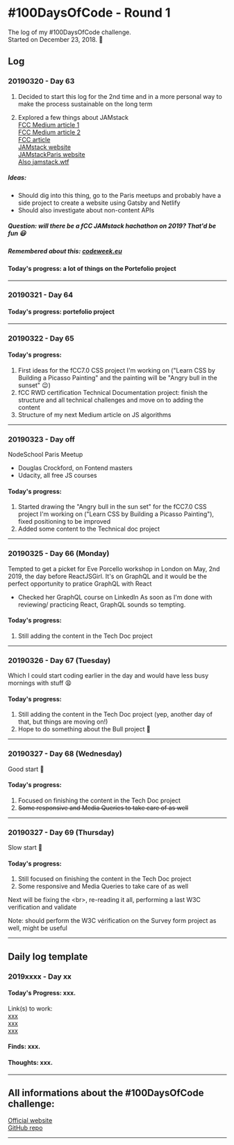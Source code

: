 # #100DaysOfCode - Round 1

The log of my #100DaysOfCode challenge.   
Started on December 23, 2018. :christmas_tree:

## Log

### 20190320 - Day 63

1. Decided to start this log for the 2nd time and in a more personal way to make the process sustainable on the long term

1. Explored a few things about JAMstack  
[FCC Medium article 1](https://medium.freecodecamp.org/freecodecamp-is-hosting-a-free-hackathon-at-github-in-san-francisco-and-an-online-hackathon-too-2078088df278)  
[FCC Medium article 2](https://medium.freecodecamp.org/winners-from-the-2018-freecodecamp-jamstack-hackathon-at-github-2a39bd1db878)  
[FCC article](https://hackathon.freecodecamp.org/)  
[JAMstack website](https://jamstack.org/)  
[JAMstackParis website](https://jamstack.paris/)  
[Also jamstack.wtf](https://jamstack.wtf/)

##### Ideas: 
* Should dig into this thing, go to the Paris meetups and probably have a side project to create a website using Gatsby and Netlify
* Should also investigate about non-content APIs

##### Question: will there be a fCC JAMstack hachathon on 2019? That'd be fun :smiley:

##### Remembered about this: [codeweek.eu](https://codeweek.eu/about/)

#### Today's progress: a lot of things on the Portefolio project

---

### 20190321 - Day 64

#### Today's progress: portefolio project

---
### 20190322 - Day 65

#### Today's progress:

1. First ideas for the fCC7.0 CSS project I'm working on ("Learn CSS by Building a Picasso Painting" and the painting will be "Angry bull in the sunset" :wink:)
1. fCC RWD certification Technical Documentation project: finish the structure and all technical challenges and move on to adding the content
1. Structure of my next Medium article on JS algorithms

---

### 20190323 - Day off

NodeSchool Paris Meetup

* Douglas Crockford, on Fontend masters
* Udacity, all free JS courses

#### Today's progress:

1. Started drawing the "Angry bull in the sun set" for the fCC7.0 CSS project I'm working on ("Learn CSS by Building a Picasso Painting"), fixed positioning to be improved
1. Added some content to the Technical doc project

---

### 20190325 - Day 66 (Monday)

Tempted to get a picket for Eve Porcello workshop in London on May, 2nd 2019, the day before ReactJSGirl. It's on GraphQL and it would be the perfect opportunity to pratice GraphQL with React
+ Checked her GraphQL course on LinkedIn
As soon as I'm done with reviewing/ practicing React, GraphQL sounds so tempting.

#### Today's progress:

1. Still adding the content in the Tech Doc project

---

### 20190326 - Day 67 (Tuesday)

Which I could start coding earlier in the day and would have less busy mornings with stuff :weary:

#### Today's progress:

1. Still adding the content in the Tech Doc project (yep, another day of that, but things are moving on!)
1. Hope to do something about the Bull project :ox:

---

### 20190327 - Day 68 (Wednesday)

Good start :princess:

#### Today's progress:

1. Focused on finishing the content in the Tech Doc project 
1. ~~Some responsive and Media Queries to take care of as well~~

---

### 20190327 - Day 69 (Thursday)

Slow start :turtle:

#### Today's progress:

1. Still focused on finishing the content in the Tech Doc project 
1. Some responsive and Media Queries to take care of as well

Next will be fixing the &lt;br&gt;, re-reading it all, performing a last W3C verification and validate

Note: should perform the W3C vérification on the Survey form project as well, might be useful

---

## Daily log template

### 2019xxxx - Day xx

#### Today's Progress: xxx.

Link(s) to work:  
[xxx](#)  
[xxx](#)  
[xxx](#)  

#### Finds: xxx.

#### Thoughts: xxx.

---

## All informations about the #100DaysOfCode challenge:  
[Official website](https://www.100daysofcode.com/)  
[GitHub repo](https://github.com/kallaway/100-days-of-code)

---
